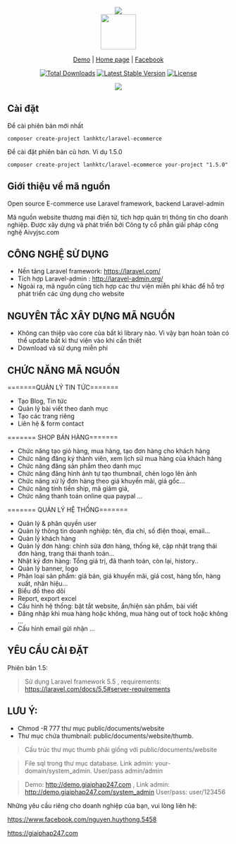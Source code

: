 <p align="center">
    <img src="https://laravel.com/assets/img/components/logo-laravel.svg"><br>
    <img src="https://giaiphap247.com/logo.png" style="width:80px">
</p>

<p align="center">
<a href="http://demo.giaiphap247.com">Demo</a> |
<a href="https://giaiphap247.com">Home page</a> |
<a href="https://www.facebook.com/nguyen.huythong.5458">Facebook</a>
</p>
<p align="center">
<a href="https://packagist.org/packages/lanhktc/laravel-ecommerce"><img src="https://poser.pugx.org/lanhktc/laravel-ecommerce/d/total.svg" alt="Total Downloads"></a>
<a href="https://packagist.org/packages/lanhktc/laravel-ecommerce"><img src="https://poser.pugx.org/lanhktc/laravel-ecommerce/v/stable.svg" alt="Latest Stable Version"></a>
<a href="https://packagist.org/packages/lanhktc/laravel-ecommerce"><img src="https://poser.pugx.org/lanhktc/laravel-ecommerce/license.svg" alt="License"></a>
</p>
<p align="center"><img src="https://giaiphap247.com/images/public.jpg"></p>

## Cài đặt

Để cài phiên bản mới nhất


```
composer create-project lanhktc/laravel-ecommerce
```

Để cài đặt phiên bản cũ hơn. Ví dụ 1.5.0

```
composer create-project lanhktc/laravel-ecommerce your-project "1.5.0"
```


## Giới thiệu về mã nguồn
Open source E-commerce use Laravel framework, backend Laravel-admin

Mã nguồn website thương mại điện tử, tích hợp quản trị thông tin cho doanh nghiệp. Được xây dựng và phát triển bởi Công ty cổ phần giải pháp công nghệ Aivyjsc.com

## CÔNG NGHỆ SỬ DỤNG
- Nền tảng Laravel framework: https://laravel.com/
- Tích hợp Laravel-admin : http://laravel-admin.org/
- Ngoài ra, mã nguồn cũng tích hợp các thư viện miễn phí khác để hỗ trợ phát triển các ứng dụng cho website


## NGUYÊN TẮC XÂY DỰNG MÃ NGUỒN
- Không can thiệp vào core của bất kì library nào. Vì vậy bạn hoàn toàn có thể update bất kì thư viện vào khi cần thiết
- Download và sử dụng miễn phí



## CHỨC NĂNG MÃ NGUỒN

=======QUẢN LÝ TIN TỨC=======

- Tạo Blog, Tin tức
- Quản lý bài viết theo danh mục
- Tạo các trang riêng
- Liên hệ & form contact

======= SHOP BÁN HÀNG=======

- Chức năng tạo giỏ hàng, mua hàng, tạo đơn hàng cho khách hàng
- Chức năng đăng ký thành viên, xem lịch sử mua hàng của khách hàng
- Chức năng đăng sản phẩm theo danh mục
- Chức năng đăng hình ảnh tự tạo thumbnail, chèn logo lên ảnh
- Chức năng xử lý đơn hàng theo giá khuyến mãi, giá gốc...
- Chức năng tính tiền ship, mã giảm giá,
- Chức năng thanh toán online qua paypal
...

======= QUẢN LÝ HỆ THỐNG=======

- Quản lý & phân quyền user
- Quản lý thông tin doanh nghiệp: tên, địa chỉ, số điện thoại, email...
- Quản lý khách hàng
- Quản lý đơn hàng: chỉnh sửa đơn hàng, thống kê, cập nhật trạng thái đơn hàng, trạng thái thanh toán...
- Nhật ký đơn hàng: Tổng giá trị, đã thanh toán, còn lại, history..
- Quản lý banner, logo
- Phân loại sản phẩm: giá bán, giá khuyến mãi, giá cost, hàng tồn, hàng xuất, nhãn hiệu...
- Biểu đồ theo dõi
- Report, export excel
- Cấu hình hệ thống: bật tắt website, ẩn/hiện sản phẩm, bài viết
- Đăng nhập khi mua hàng hoặc không, mua hàng out of tock hoặc không ...
- Cấu hình email gửi nhận
...


## YÊU CẦU CÀI ĐẶT

Phiên bản 1.5:

> Sử dụng Laravel framework 5.5 , requirements: https://laravel.com/docs/5.5#server-requirements


## LƯU Ý:

- Chmod -R 777 thư mục public/documents/website
- Thư mục chứa thumbnail: public/documents/website/thumb.
> Cấu trúc thư mục thumb phải giống với  public/documents/website

> File sql trong thư mục database. Link admin: your-domain/system_admin. User/pass admin/admin

> Demo: http://demo.giaiphap247.com , Link admin: http://demo.giaiphap247.com/system_admin   User/pass: user/123456

Những yêu cầu riêng cho doanh nghiệp của bạn, vui lòng liên hệ:

https://www.facebook.com/nguyen.huythong.5458

https://giaiphap247.com
